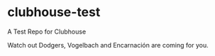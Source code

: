 # clubhouse-test
A Test Repo for Clubhouse

Watch out Dodgers, Vogelbach and Encarnación are coming for you.